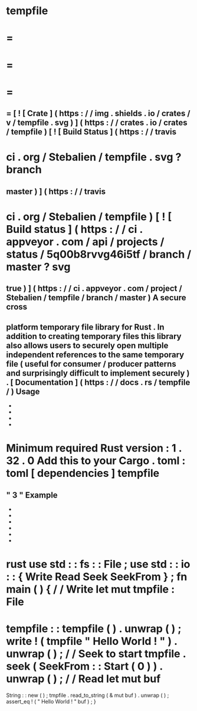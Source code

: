 tempfile
=
=
=
=
=
=
=
=
[
!
[
Crate
]
(
https
:
/
/
img
.
shields
.
io
/
crates
/
v
/
tempfile
.
svg
)
]
(
https
:
/
/
crates
.
io
/
crates
/
tempfile
)
[
!
[
Build
Status
]
(
https
:
/
/
travis
-
ci
.
org
/
Stebalien
/
tempfile
.
svg
?
branch
=
master
)
]
(
https
:
/
/
travis
-
ci
.
org
/
Stebalien
/
tempfile
)
[
!
[
Build
status
]
(
https
:
/
/
ci
.
appveyor
.
com
/
api
/
projects
/
status
/
5q00b8rvvg46i5tf
/
branch
/
master
?
svg
=
true
)
]
(
https
:
/
/
ci
.
appveyor
.
com
/
project
/
Stebalien
/
tempfile
/
branch
/
master
)
A
secure
cross
-
platform
temporary
file
library
for
Rust
.
In
addition
to
creating
temporary
files
this
library
also
allows
users
to
securely
open
multiple
independent
references
to
the
same
temporary
file
(
useful
for
consumer
/
producer
patterns
and
surprisingly
difficult
to
implement
securely
)
.
[
Documentation
]
(
https
:
/
/
docs
.
rs
/
tempfile
/
)
Usage
-
-
-
-
-
Minimum
required
Rust
version
:
1
.
32
.
0
Add
this
to
your
Cargo
.
toml
:
toml
[
dependencies
]
tempfile
=
"
3
"
Example
-
-
-
-
-
-
-
rust
use
std
:
:
fs
:
:
File
;
use
std
:
:
io
:
:
{
Write
Read
Seek
SeekFrom
}
;
fn
main
(
)
{
/
/
Write
let
mut
tmpfile
:
File
=
tempfile
:
:
tempfile
(
)
.
unwrap
(
)
;
write
!
(
tmpfile
"
Hello
World
!
"
)
.
unwrap
(
)
;
/
/
Seek
to
start
tmpfile
.
seek
(
SeekFrom
:
:
Start
(
0
)
)
.
unwrap
(
)
;
/
/
Read
let
mut
buf
=
String
:
:
new
(
)
;
tmpfile
.
read_to_string
(
&
mut
buf
)
.
unwrap
(
)
;
assert_eq
!
(
"
Hello
World
!
"
buf
)
;
}
